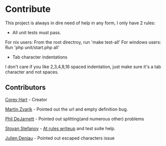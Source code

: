 Contribute
==========

This project is always in dire need of help in any form, I only have 2 rules:

- All unit tests must pass.

For nix users: From the root directroy, run 'make test-all'
For windows users: Run 'php unit/start.php all'

- Tab character indentations

I don't care if you like 2,3,4,8,16 spaced indentation, just make sure it's a tab character and not spaces.


Contributors
------------
[Corey Hart](http://www.codenothing.com) - Creator

[Martin Zvarík](http://www.teplaky.net/) - Pointed out the url and empty definition bug.

[Phil DeJarnett](http://www.overzealous.com/) - Pointed out splitting(and numerous other) problems

[Stoyan Stefanov](http://www.phpied.com/) - [At rules writeup](http://www.phpied.com/css-railroad-diagrams/) and test suite help.

[Julien Deniau](http://www.jeuxvideo.fr/) - Pointed out escaped characters issue
